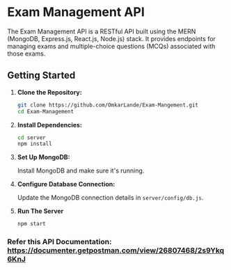 # Exam Management API

The Exam Management API is a RESTful API built using the MERN (MongoDB, Express.js, React.js, Node.js) stack. It provides endpoints for managing exams and multiple-choice questions (MCQs) associated with those exams.

## Getting Started

1. **Clone the Repository:**

   ```bash
   git clone https://github.com/OmkarLande/Exam-Mangement.git
   cd Exam-Management
   ``````

2. **Install Dependencies:**

    ```bash
    cd server
    npm install
    ```

3. **Set Up MongoDB:**
    
    Install MongoDB and make sure it's running.

3. **Configure Database Connection:**
    
    Update the MongoDB connection details in `server/config/db.js`.

4. **Run The Server**

    ```bash
    npm start
    ```


### Refer this API Documentation: https://documenter.getpostman.com/view/26807468/2s9Ykq6KnJ